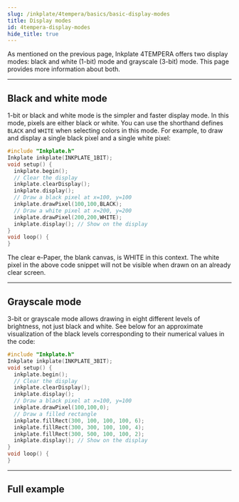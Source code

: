 ```yaml
---
slug: /inkplate/4tempera/basics/basic-display-modes
title: Display modes
id: 4tempera-display-modes
hide_title: true
---
```


<SectionTitle title="Display Modes" backgroundImage="/img/inkplate_2/hardware.png" />

As mentioned on the previous page, Inkplate 4TEMPERA offers two display modes: black and white (1-bit) mode and grayscale (3-bit) mode. This page provides more information about both.

---

## Black and white mode

1-bit or black and white mode is the simpler and faster display mode. In this mode, pixels are either black or white. You can use the shorthand defines `BLACK` and `WHITE` when selecting colors in this mode. For example, to draw and display a single black pixel and a single white pixel:

```cpp
#include "Inkplate.h"
Inkplate inkplate(INKPLATE_1BIT);
void setup() {
  inkplate.begin();
  // Clear the display
  inkplate.clearDisplay();
  inkplate.display();
  // Draw a black pixel at x=100, y=100
  inkplate.drawPixel(100,100,BLACK);
  // Draw a white pixel at x=200, y=200
  inkplate.drawPixel(200,200,WHITE);
  inkplate.display(); // Show on the display
}
void loop() {
}
```

<InfoBox>The clear e-Paper, the blank canvas, is WHITE in this context. The white pixel in the above code snippet will not be visible when drawn on an already clear screen.</InfoBox>

---

## Grayscale mode

3-bit or grayscale mode allows drawing in eight different levels of brightness, not just black and white. See below for an approximate visualization of the black levels corresponding to their numerical values in the code:

<CenteredImage src="/img/inkplate_6_flick/grayscale.png" alt="3bit grayscale" caption="Black levels in 3-bit mode" width="450px" />

```cpp
#include "Inkplate.h"
Inkplate inkplate(INKPLATE_3BIT);
void setup() {
  inkplate.begin();
  // Clear the display
  inkplate.clearDisplay();
  inkplate.display();
  // Draw a black pixel at x=100, y=100
  inkplate.drawPixel(100,100,0);
  // Draw a filled rectangle
  inkplate.fillRect(300, 100, 100, 100, 6);
  inkplate.fillRect(300, 300, 100, 100, 4);
  inkplate.fillRect(300, 500, 100, 100, 2);
  inkplate.display(); // Show on the display
}
void loop() {
}
```
---

## Full example

<QuickLink 
  title="Inkplate4TEMPERA_Black_And_White.ino" 
  description="Full example using black and white display mode on Inkplate 4TEMPERA." 
  url="https://github.com/SolderedElectronics/Inkplate-Arduino-library/tree/master/examples/Inkplate4TEMPERA/Basic/Inkplate4TEMPERA_Black_And_White" 
/>

<QuickLink 
  title="Inkplate4TEMPERA_Grayscale.ino" 
  description="Full example using grayscale display mode on Inkplate 4TEMPERA." 
  url="https://github.com/SolderedElectronics/Inkplate-Arduino-library/tree/master/examples/Inkplate4TEMPERA/Basic/Inkplate4TEMPERA_Grayscale" 
/>